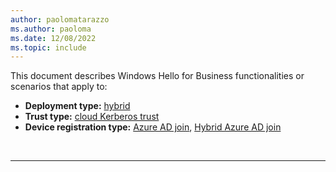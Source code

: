 ```yaml
---
author: paolomatarazzo
ms.author: paoloma
ms.date: 12/08/2022
ms.topic: include
---
```


This document describes Windows Hello for Business functionalities or scenarios that apply to:
- **Deployment type:** [hybrid](../identity-protection/hello-for-business/hello-how-it-works-technology.md#hybrid-deployment)
- **Trust type:** [cloud Kerberos trust](../identity-protection/hello-for-business/hello-hybrid-cloud-kerberos-trust.md)
- **Device registration type:** [Azure AD join](../identity-protection/hello-for-business/hello-how-it-works-technology.md#azure-active-directory-join), [Hybrid Azure AD join](../identity-protection/hello-for-business/hello-how-it-works-technology.md#hybrid-azure-ad-join)

<br>

---
